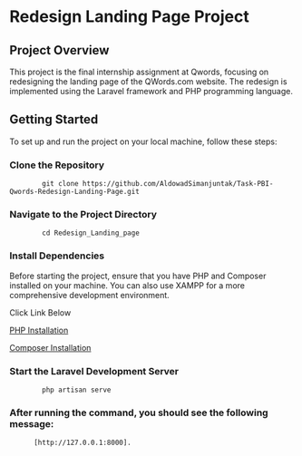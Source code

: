 # Redesign Landing Page Project

## Project Overview

This project is the final internship assignment at Qwords, focusing on redesigning the landing page of the QWords.com website. The redesign is implemented using the Laravel framework and PHP programming language.

## Getting Started

To set up and run the project on your local machine, follow these steps:

### Clone the Repository

            git clone https://github.com/AldowadSimanjuntak/Task-PBI-Qwords-Redesign-Landing-Page.git

### Navigate to the Project Directory

            cd Redesign_Landing_page

### Install Dependencies
Before starting the project, ensure that you have PHP and Composer installed on your machine. You can also use XAMPP for a more comprehensive development environment.

Click Link Below

[PHP Installation](https://www.php.net/manual/en/install.php)

[Composer Installation](https://getcomposer.org/)


### Start the Laravel Development Server
            php artisan serve

### After running the command, you should see the following message:
          [http://127.0.0.1:8000].

